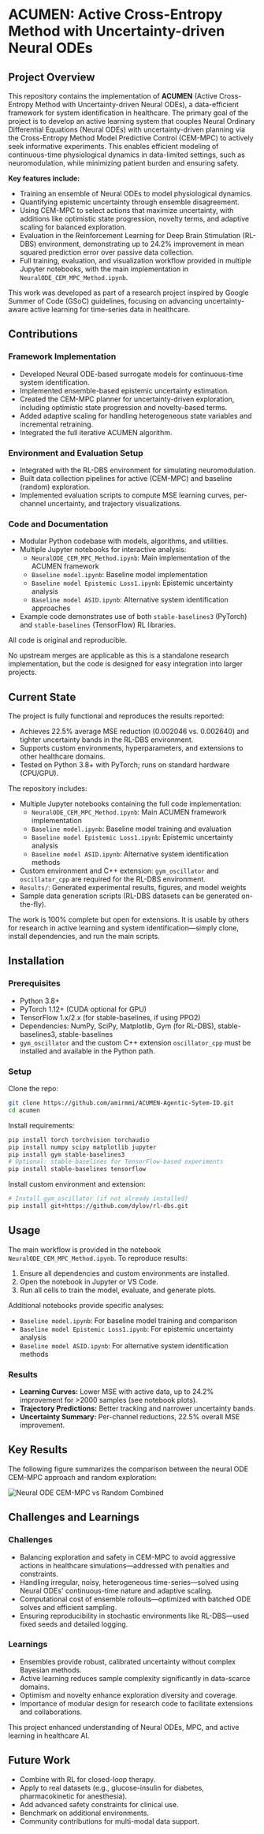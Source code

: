 # ACUMEN: Active Cross-Entropy Method with Uncertainty-driven Neural ODEs

## Project Overview
This repository contains the implementation of **ACUMEN** (Active Cross-Entropy Method with Uncertainty-driven Neural ODEs), a data-efficient framework for system identification in healthcare. The primary goal of the project is to develop an active learning system that couples Neural Ordinary Differential Equations (Neural ODEs) with uncertainty-driven planning via the Cross-Entropy Method Model Predictive Control (CEM-MPC) to actively seek informative experiments. This enables efficient modeling of continuous-time physiological dynamics in data-limited settings, such as neuromodulation, while minimizing patient burden and ensuring safety.


**Key features include:**
- Training an ensemble of Neural ODEs to model physiological dynamics.
- Quantifying epistemic uncertainty through ensemble disagreement.
- Using CEM-MPC to select actions that maximize uncertainty, with additions like optimistic state progression, novelty terms, and adaptive scaling for balanced exploration.
- Evaluation in the Reinforcement Learning for Deep Brain Stimulation (RL-DBS) environment, demonstrating up to 24.2% improvement in mean squared prediction error over passive data collection.
- Full training, evaluation, and visualization workflow provided in multiple Jupyter notebooks, with the main implementation in `NeuralODE_CEM_MPC_Method.ipynb`.

This work was developed as part of a research project inspired by Google Summer of Code (GSoC) guidelines, focusing on advancing uncertainty-aware active learning for time-series data in healthcare.

## Contributions
### Framework Implementation
- Developed Neural ODE-based surrogate models for continuous-time system identification.
- Implemented ensemble-based epistemic uncertainty estimation.
- Created the CEM-MPC planner for uncertainty-driven exploration, including optimistic state progression and novelty-based terms.
- Added adaptive scaling for handling heterogeneous state variables and incremental retraining.
- Integrated the full iterative ACUMEN algorithm.

### Environment and Evaluation Setup
- Integrated with the RL-DBS environment for simulating neuromodulation.
- Built data collection pipelines for active (CEM-MPC) and baseline (random) exploration.
- Implemented evaluation scripts to compute MSE learning curves, per-channel uncertainty, and trajectory visualizations.


### Code and Documentation
- Modular Python codebase with models, algorithms, and utilities.
- Multiple Jupyter notebooks for interactive analysis:
  - `NeuralODE_CEM_MPC_Method.ipynb`: Main implementation of the ACUMEN framework
  - `Baseline model.ipynb`: Baseline model implementation
  - `Baseline model Epistemic Loss1.ipynb`: Epistemic uncertainty analysis
  - `Baseline model ASID.ipynb`: Alternative system identification approaches
- Example code demonstrates use of both `stable-baselines3` (PyTorch) and `stable-baselines` (TensorFlow) RL libraries.

All code is original and reproducible.

No upstream merges are applicable as this is a standalone research implementation, but the code is designed for easy integration into larger projects.

## Current State
The project is fully functional and reproduces the results reported:
- Achieves 22.5% average MSE reduction (0.002046 vs. 0.002640) and tighter uncertainty bands in the RL-DBS environment.
- Supports custom environments, hyperparameters, and extensions to other healthcare domains.
- Tested on Python 3.8+ with PyTorch; runs on standard hardware (CPU/GPU).


The repository includes:
- Multiple Jupyter notebooks containing the full code implementation:
  - `NeuralODE_CEM_MPC_Method.ipynb`: Main ACUMEN framework implementation
  - `Baseline model.ipynb`: Baseline model training and evaluation  
  - `Baseline model Epistemic Loss1.ipynb`: Epistemic uncertainty analysis
  - `Baseline model ASID.ipynb`: Alternative system identification methods
- Custom environment and C++ extension: `gym_oscillator` and `oscillator_cpp` are required for the RL-DBS environment.
- `Results/`: Generated experimental results, figures, and model weights
- Sample data generation scripts (RL-DBS datasets can be generated on-the-fly).

The work is 100% complete but open for extensions. It is usable by others for research in active learning and system identification—simply clone, install dependencies, and run the main scripts.

## Installation

### Prerequisites
- Python 3.8+
- PyTorch 1.12+ (CUDA optional for GPU)
- TensorFlow 1.x/2.x (for stable-baselines, if using PPO2)
- Dependencies: NumPy, SciPy, Matplotlib, Gym (for RL-DBS), stable-baselines3, stable-baselines
- `gym_oscillator` and the custom C++ extension `oscillator_cpp` must be installed and available in the Python path.

### Setup
Clone the repo:
```bash
git clone https://github.com/amirmmi/ACUMEN-Agentic-Sytem-ID.git
cd acumen
```

Install requirements:
```bash
pip install torch torchvision torchaudio
pip install numpy scipy matplotlib jupyter
pip install gym stable-baselines3
# Optional: stable-baselines for TensorFlow-based experiments
pip install stable-baselines tensorflow
```

Install custom environment and extension:
```bash
# Install gym_oscillator (if not already installed)
pip install git+https://github.com/dylov/rl-dbs.git 
```


## Usage

The main workflow is provided in the notebook `NeuralODE_CEM_MPC_Method.ipynb`. To reproduce results:

1. Ensure all dependencies and custom environments are installed.
2. Open the notebook in Jupyter or VS Code.
3. Run all cells to train the model, evaluate, and generate plots.

Additional notebooks provide specific analyses:
- `Baseline model.ipynb`: For baseline model training and comparison
- `Baseline model Epistemic Loss1.ipynb`: For epistemic uncertainty analysis
- `Baseline model ASID.ipynb`: For alternative system identification methods

### Results
- **Learning Curves:** Lower MSE with active data, up to 24.2% improvement for >2000 samples (see notebook plots).
- **Trajectory Predictions:** Better tracking and narrower uncertainty bands.
- **Uncertainty Summary:** Per-channel reductions, 22.5% overall MSE improvement.

## Key Results

The following figure summarizes the comparison between the neural ODE CEM-MPC approach and random exploration:

![Neural ODE CEM-MPC vs Random Combined](neural_ode_cem_mpc_vs_random_combined.png)

## Challenges and Learnings
### Challenges
- Balancing exploration and safety in CEM-MPC to avoid aggressive actions in healthcare simulations—addressed with penalties and constraints.
- Handling irregular, noisy, heterogeneous time-series—solved using Neural ODEs' continuous-time nature and adaptive scaling.
- Computational cost of ensemble rollouts—optimized with batched ODE solves and efficient sampling.
- Ensuring reproducibility in stochastic environments like RL-DBS—used fixed seeds and detailed logging.

### Learnings
- Ensembles provide robust, calibrated uncertainty without complex Bayesian methods.
- Active learning reduces sample complexity significantly in data-scarce domains.
- Optimism and novelty enhance exploration diversity and coverage.
- Importance of modular design for research code to facilitate extensions and collaborations.

This project enhanced understanding of Neural ODEs, MPC, and active learning in healthcare AI.

## Future Work
- Combine with RL for closed-loop therapy.
- Apply to real datasets (e.g., glucose-insulin for diabetes, pharmacokinetic for anesthesia).
- Add advanced safety constraints for clinical use.
- Benchmark on additional environments.
- Community contributions for multi-modal data support.
